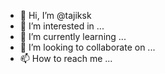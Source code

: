 - 👋 Hi, I’m @tajiksk
- 👀 I’m interested in ...
- 🌱 I’m currently learning ...
- 💞️ I’m looking to collaborate on ...
- 📫 How to reach me ...

<!---
tajiksk/tajiksk is a ✨ special ✨ repository because its `README.md` (this file) appears on your GitHub profile.
You can click the Preview link to take a look at your changes.
--->
